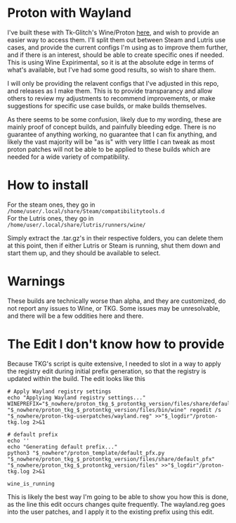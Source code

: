 # Proton with Wayland

I've built these with Tk-Glitch's Wine/Proton [here](https://github.com/Frogging-Family/wine-tkg-git), and wish to provide an easier way to access them. I'll split them out between Steam and Lutris use cases, and provide the current configs I'm using as to improve them further, and if there is an interest, should be able to create specific ones if needed. This is using Wine Expirimental, so it is at the absolute edge in terms of what's available, but I've had some good results, so wish to share them.

I will only be providing the relavent configs that I've adjusted in this repo, and releases as I make them. This is to provide transparancy and allow others to review my adjustments to recommend improvements, or make suggestions for specific use case builds, or make builds themselves. 

As there seems to be some confusion, likely due to my wording, these are mainly proof of concept builds, and painfully bleeding edge. There is no guarantee of anything working, no guarantee that I can fix anything, and likely the vast majority will be "as is" with very little I can tweak as most proton patches will not be able to be applied to these builds which are needed for a wide variety of compatibility.

# How to install

For the steam ones, they go in\
`/home/user/.local/share/Steam/compatibilitytools.d`\
For the Lutris ones, they go in\
`/home/user/.local/share/lutris/runners/wine/`

Simply extract the .tar.gz's in their respective folders, you can delete them at this point, then if either Lutris or Steam is running, shut them down and start them up, and they should be available to select.

# Warnings

These builds are technically worse than alpha, and they are customized, do not report any issues to Wine, or TKG. Some issues may be unresolvable, and there will be a few oddities here and there.

# The Edit I don't know how to provide
Because TKG's script is quite extensive, I needed to slot in a way to apply the registry edit during initial prefix generation, so that the registry is updated within the build. The edit looks like this
```
# Apply Wayland registry settings
echo "Applying Wayland registry settings..."
WINEPREFIX="$_nowhere/proton_tkg_$_protontkg_version/files/share/default_pfx" "$_nowhere/proton_tkg_$_protontkg_version/files/bin/wine" regedit /s "$_nowhere/proton-tkg-userpatches/wayland.reg" >>"$_logdir"/proton-tkg.log 2>&1

# default prefix
echo ''
echo "Generating default prefix..."
python3 "$_nowhere"/proton_template/default_pfx.py "$_nowhere/proton_tkg_$_protontkg_version/files/share/default_pfx" "$_nowhere/proton_tkg_$_protontkg_version/files" >>"$_logdir"/proton-tkg.log 2>&1

wine_is_running
```

This is likely the best way I'm going to be able to show you how this is done, as the line this edit occurs changes quite frequently. The wayland.reg goes into the user patches, and I apply it to the existing prefix using this edit.
